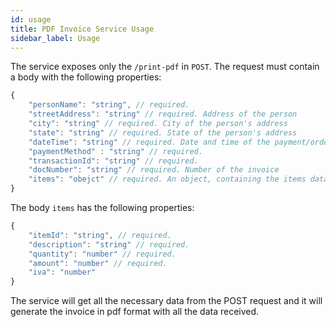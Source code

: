 ```yaml
---
id: usage
title: PDF Invoice Service Usage
sidebar_label: Usage
---
```


<!--
WARNING: this file was automatically generated by Mia-Platform Doc Aggregator.
DO NOT MODIFY IT BY HAND.
Instead, modify the source file and run the aggregator to regenerate this file.
-->

The service exposes only the `/print-pdf` in `POST`. The request must contain a body with the following properties:

```javascript
{
    "personName": "string", // required. 
    "streetAddress": "string" // required. Address of the person
    "city": "string" // required. City of the person's address
    "state": "string" // required. State of the person's address
    "dateTime": "string" // required. Date and time of the payment/order in iso format
    "paymentMethod" : "string" // required.
    "transactionId": "string" // required.
    "docNumber": "string" // required. Number of the invoice
    "items": "obejct" // required. An object, containing the items data for order
}
```

The body `items` has the following properties: 

```javascript
{
    "itemId": "string", // required.
    "description": "string" // required. 
    "quantity": "number" // required.
    "amount": "number" // required.
    "iva": "number"
}
```

The service will get all the necessary data from the POST request and it will generate the invoice in pdf format with all the data received.
